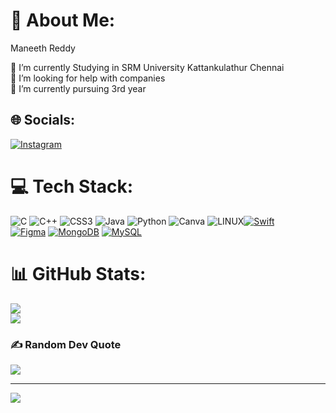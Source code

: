 # 💫 About Me:
Maneeth Reddy

🔭 I’m currently Studying in SRM University Kattankulathur Chennai <br>🤝 I’m looking for help with companies <br>🌱 I’m currently pursuing 3rd year<br>


## 🌐 Socials:
[![Instagram](https://img.shields.io/badge/Instagram-%23E4405F.svg?logo=Instagram&logoColor=white)](https://instagram.com/maneethreddy07) 

# 💻 Tech Stack:
![C](https://img.shields.io/badge/c-%2300599C.svg?style=flat&logo=c&logoColor=white) ![C++](https://img.shields.io/badge/c++-%2300599C.svg?style=flat&logo=c%2B%2B&logoColor=white) ![CSS3](https://img.shields.io/badge/css3-%231572B6.svg?style=flat&logo=css3&logoColor=white) ![Java](https://img.shields.io/badge/java-%23ED8B00.svg?style=flat&logo=java&logoColor=white) ![Python](https://img.shields.io/badge/python-3670A0?style=flat&logo=python&logoColor=ffdd54) ![Canva](https://img.shields.io/badge/Canva-%2300C4CC.svg?style=flat&logo=Canva&logoColor=white) ![LINUX](https://img.shields.io/badge/Linux-FCC624?style=flat&logo=linux&logoColor=black)[![Swift](https://img.shields.io/badge/swift-F54A2A?style=flat&logo=swift&logoColor=white)](https://developer.apple.com/swift/)  
[![Figma](https://img.shields.io/badge/figma-%23F24E1E.svg?style=flat&logo=figma&logoColor=white)](https://www.figma.com/)  [![MongoDB](https://img.shields.io/badge/MongoDB-47A248?style=flat&logo=mongodb&logoColor=white)](https://www.mongodb.com/)  [![MySQL](https://img.shields.io/badge/MySQL-4479A1?style=flat&logo=mysql&logoColor=white)](https://www.mysql.com/)  



# 📊 GitHub Stats:

![](https://github-readme-streak-stats.herokuapp.com/?user=maneethreddy&theme=blue-green&hide_border=false)<br/>
![](https://github-readme-stats.vercel.app/api/top-langs/?username=maneethreddy&theme=blue-green&hide_border=false&include_all_commits=false&count_private=false&layout=compact)

### ✍️ Random Dev Quote
![](https://quotes-github-readme.vercel.app/api?type=horizontal&theme=merko)

---
[![](https://visitcount.itsvg.in/api?id=maneethreddy&icon=0&color=0)](https://visitcount.itsvg.in)


